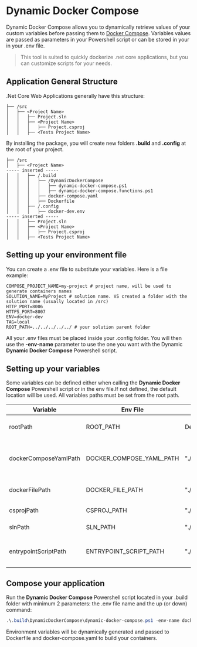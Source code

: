 ﻿# Dynamic Docker Compose

Dynamic Docker Compose allows you to dynamically retrieve values of your custom variables before passing them to [Docker Compose](https://docs.docker.com/compose/).
Variables values are passed as parameters in your Powershell script or can be stored in your in your .env file.

> This tool is suited to quickly dockerize .net core applications, but you can customize scripts for your needs.

## Application General Structure

.Net Core Web Applications generally have this structure:

```
├── /src
│   ├── <Project Name>
│   │   ├── Project.sln
│   │   ├── <Project Name>
│   │   │   ├── Project.csproj
│   │   ├── <Tests Project Name>
```

By installing the package, you will create new folders **.build** and **.config** at the root of your project.

```
├── /src
│   ├── <Project Name>
----- inserted -----
│   │   ├── /.build
│   │   │   ├── /DynamicDockerCompose
│   │   │   │   ├── dynamic-docker-compose.ps1
│   │   │   │   ├── dynamic-docker-compose.functions.ps1
│   │   │   ├── docker-compose.yaml
│   │   │   ├── Dockerfile
│   │   ├── /.config
│   │   │   ├── docker-dev.env
----- inserted -----
│   │   ├── Project.sln
│   │   ├── <Project Name>
│   │   │   ├── Project.csproj
│   │   ├── <Tests Project Name>
```


## Setting up your environment file

You can create a .env file to substitute your variables. Here is a file example:

```
COMPOSE_PROJECT_NAME=my-project # project name, will be used to generate containers names
SOLUTION_NAME=MyProject # solution name. VS created a folder with the solution name (usually located in /src) 
HTTP_PORT=8006
HTTPS_PORT=8007
ENV=docker-dev
TAG=local
ROOT_PATH=../../../../../ # your solution parent folder
```

All your .env files must be placed inside your .config folder. You will then use the **-env-name** parameter to use the one you want with the Dynamic **Dynamic Docker Compose** Powershell script.

## Setting up your variables

Some variables can be defined either when calling the **Dynamic Docker Compose** Powershell script or in the env file.If not defined, the default location will be used. All variables paths must be set from the root path.

| Variable | Env File | Default location | Description|
|----------|----------|------------|------------|
|rootPath|ROOT_PATH|Defined from script location|The path to your root folder
|dockerComposeYamlPath|DOCKER_COMPOSE_YAML_PATH|"./.build/docker-compose.yaml"| The path to your Docker compose yaml file
|dockerFilePath|DOCKER_FILE_PATH|"./.build/Dockerfile"| The path to your Dockerfile 
|csprojPath|CSPROJ_PATH|"./**/*.csproj"| The path to your .csproj
|slnPath|SLN_PATH|"./*.sln"| The path to your .sln
|entrypointScriptPath|ENTRYPOINT_SCRIPT_PATH|"./.build/DynamicDockerCompose/Scripts/entrypoint.sh"| The path to the entrypoint shell bash


## Compose your application

Run the **Dynamic Docker Compose** Powershell script located in your .build folder with minimum 2 parameters: the .env file name and the up (or down) command:

```powershell
.\.build\DynamicDockerCompose\dynamic-docker-compose.ps1 -env-name docker-dev -up
```

Environment variables will be dynamically generated and passed to Dockerfile and docker-compose.yaml to build your containers.